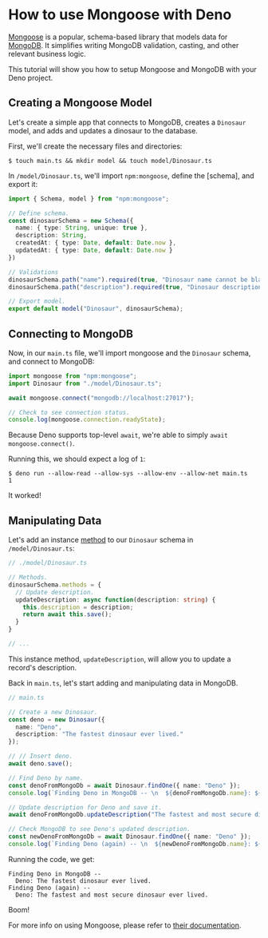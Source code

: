 
# How to use Mongoose with Deno

[Mongoose](https://mongoosejs.com/) is a popular, schema-based library that models data for [MongoDB](https://www.mongodb.com/). It simplifies writing MongoDB validation, casting, and other relevant business logic.

This tutorial will show you how to setup Mongoose and MongoDB with your Deno project.

## Creating a Mongoose Model

Let's create a simple app that connects to MongoDB, creates a `Dinosaur` model, and adds and updates a dinosaur to the database.

First, we'll create the necessary files and directories:

```
$ touch main.ts && mkdir model && touch model/Dinosaur.ts
```

In `/model/Dinosaur.ts`, we'll import `npm:mongoose`, define the [schema], and export it:

```ts
import { Schema, model } from "npm:mongoose";

// Define schema.
const dinosaurSchema = new Schema({
  name: { type: String, unique: true },
  description: String,
  createdAt: { type: Date, default: Date.now },
  updatedAt: { type: Date, default: Date.now }
})

// Validations
dinosaurSchema.path("name").required(true, "Dinosaur name cannot be blank.");
dinosaurSchema.path("description").required(true, "Dinosaur description cannot be blank.");

// Export model.
export default model("Dinosaur", dinosaurSchema);
```

## Connecting to MongoDB

Now, in our `main.ts` file, we'll import mongoose and the `Dinosaur` schema, and connect to MongoDB:

```ts
import mongoose from "npm:mongoose";
import Dinosaur from "./model/Dinosaur.ts";

await mongoose.connect("mongodb://localhost:27017");

// Check to see connection status.
console.log(mongoose.connection.readyState);
```

Because Deno supports top-level `await`, we're able to simply `await mongoose.connect()`.

Running this, we should expect a log of `1`:

```
$ deno run --allow-read --allow-sys --allow-env --allow-net main.ts
1
```

It worked!

## Manipulating Data

Let's add an instance [method](https://mongoosejs.com/docs/guide.html#methods) to our `Dinosaur` schema in `/model/Dinosaur.ts`:

```ts
// ./model/Dinosaur.ts

// Methods.
dinosaurSchema.methods = {
  // Update description.
  updateDescription: async function(description: string) {
    this.description = description;
    return await this.save();
  }
}

// ...
```

This instance method, `updateDescription`, will allow you to update a record's description.

Back in `main.ts`, let's start adding and manipulating data in MongoDB.

```ts
// main.ts

// Create a new Dinosaur.
const deno = new Dinosaur({
  name: "Deno",
  description: "The fastest dinosaur ever lived."
});

// // Insert deno.
await deno.save();

// Find Deno by name.
const denoFromMongoDb = await Dinosaur.findOne({ name: "Deno" });
console.log(`Finding Deno in MongoDB -- \n  ${denoFromMongoDb.name}: ${denoFromMongoDb.description}`);

// Update description for Deno and save it.
await denoFromMongoDb.updateDescription("The fastest and most secure dinosaur ever lived.");

// Check MongoDB to see Deno's updated description.
const newDenoFromMongoDb = await Dinosaur.findOne({ name: "Deno" });
console.log(`Finding Deno (again) -- \n  ${newDenoFromMongoDb.name}: ${newDenoFromMongoDb.description}`);
```

Running the code, we get:

```
Finding Deno in MongoDB --
  Deno: The fastest dinosaur ever lived.
Finding Deno (again) --
  Deno: The fastest and most secure dinosaur ever lived.
```

Boom!

For more info on using Mongoose, please refer to [their documentation](https://mongoosejs.com/docs/guide.html).